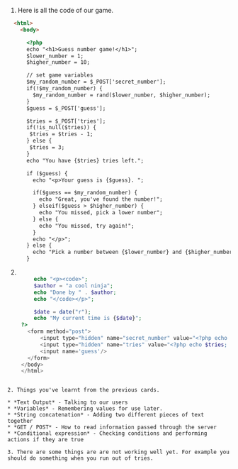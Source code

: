 1. Here is all the code of our game.

  ```html
    <html>
      <body>

        <?php
        echo "<h1>Guess number game!</h1>";
        $lower_number = 1;
        $higher_number = 10;

        // set game variables
        $my_random_number = $_POST['secret_number'];
        if(!$my_random_number) {
          $my_random_number = rand($lower_number, $higher_number);
        }
        $guess = $_POST['guess'];

        $tries = $_POST['tries'];
        if(!is_null($tries)) {
         $tries = $tries - 1;
        } else {
         $tries = 3;
        }
        echo "You have {$tries} tries left.";

        if ($guess) {
          echo "<p>Your guess is {$guess}. ";

          if($guess == $my_random_number) {           
            echo "Great, you've found the number!";
          } elseif($guess > $higher_number) {
            echo "You missed, pick a lower number";
          } else {
            echo "You missed, try again!";
          }
          echo "</p>";
        } else {
          echo "Pick a number between {$lower_number} and {$higher_number}.";
        }

   ```
2. 
   ```php

        echo "<p><code>";
        $author = "a cool ninja";
        echo "Done by " . $author;
        echo "</code></p>";

        $date = date("r");
        echo "My current time is {$date}";
    ?>
      <form method="post">
          <input type="hidden" name="secret_number" value="<?php echo $my_random_number; ?>" />
          <input type="hidden" name="tries" value="<?php echo $tries; ?>" />
          <input name='guess'/>
      </form>
    </body>
    </html>

  ```

2. Things you've learnt from the previous cards.

  * *Text Output* - Talking to our users
  * *Variables* - Remembering values for use later.
  * *String concatenation* - Adding two different pieces of text together
  * *GET / POST* - How to read information passed through the server
  * *Conditional expression* - Checking conditions and performing actions if they are true

3. There are some things are are not working well yet. For example you should do something when you run out of tries.
